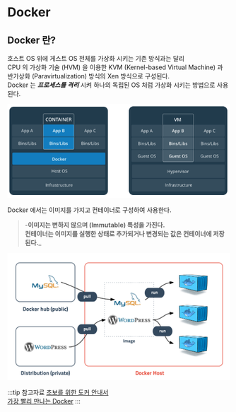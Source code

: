 # Docker

## Docker 란?

호스트 OS 위에 게스트 OS 전체를 가상화 시키는 기존 방식과는 달리  
CPU 의 가상화 기술 \(HVM\) 을 이용한 KVM \(Kernel-based Virtual Machine\) 과 반가상화 \(Paravirtualization\) 방식의 Xen 방식으로 구성된다.  
Docker 는 _**프로세스를 격리**_ 시켜 하나의 독립된 OS 처럼 가상화 시키는 방법으로 사용된다.

![Docker 구조](/img/A010.png)

Docker 에서는 이미지를 가지고 컨테이너로 구성하여 사용한다.

> -**이미지는 변하지 않으며 \(Immutable\) 특성을 가진다.  
> 컨테이너는 이미지를 실행한 상태로 추가되거나 변경되는 값은 컨테이너에 저장된다.**_

![Docker Host](/img/A011.png)

:::tip 참고자료
[초보를 위한 도커 안내서](https://subicura.com/2017/01/19/docker-guide-for-beginners-1.html)  
[가장 빨리 만나는 Docker](http://pyrasis.com/docker.html)
:::